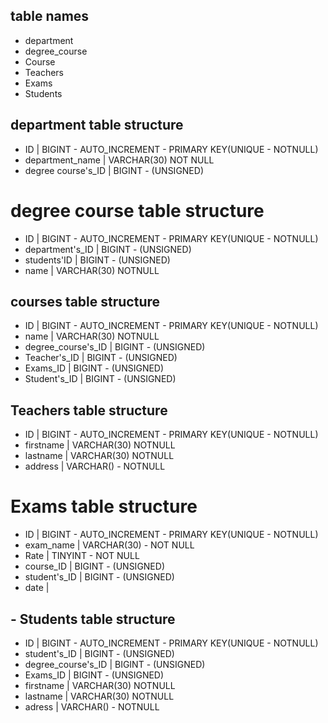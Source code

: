 ## table names
- department
- degree_course
- Course
- Teachers
- Exams
- Students


## department table structure

- ID                    | BIGINT - AUTO_INCREMENT - PRIMARY KEY(UNIQUE - NOTNULL)
- department_name       | VARCHAR(30) NOT NULL
- degree course's_ID    |  BIGINT - (UNSIGNED)

# degree course table structure
- ID                    | BIGINT - AUTO_INCREMENT - PRIMARY KEY(UNIQUE - NOTNULL)
- department's_ID       | BIGINT - (UNSIGNED)
- students'ID           | BIGINT - (UNSIGNED)
- name                  | VARCHAR(30) NOTNULL

## courses table structure
- ID                    | BIGINT - AUTO_INCREMENT - PRIMARY KEY(UNIQUE - NOTNULL)
- name                  | VARCHAR(30) NOTNULL
- degree_course's_ID    | BIGINT - (UNSIGNED)
- Teacher's_ID          | BIGINT - (UNSIGNED)
- Exams_ID              | BIGINT - (UNSIGNED)
- Student's_ID          | BIGINT - (UNSIGNED)
 
## Teachers table structure
- ID                    | BIGINT - AUTO_INCREMENT - PRIMARY KEY(UNIQUE - NOTNULL)
- firstname             | VARCHAR(30) NOTNULL
- lastname              | VARCHAR(30) NOTNULL
- address               | VARCHAR() - NOTNULL


# Exams table structure
- ID                    | BIGINT - AUTO_INCREMENT - PRIMARY KEY(UNIQUE - NOTNULL)
- exam_name             | VARCHAR(30) -  NOT NULL
- Rate                  | TINYINT -  NOT NULL
- course_ID             | BIGINT - (UNSIGNED)
- student's_ID          | BIGINT - (UNSIGNED)
- date                  |

## - Students table structure
- ID                    | BIGINT - AUTO_INCREMENT - PRIMARY KEY(UNIQUE - NOTNULL)
- student's_ID          | BIGINT - (UNSIGNED)
- degree_course's_ID    | BIGINT - (UNSIGNED)
- Exams_ID              | BIGINT - (UNSIGNED)
- firstname             | VARCHAR(30) NOTNULL
- lastname              | VARCHAR(30) NOTNULL
- adress                | VARCHAR() - NOTNULL
